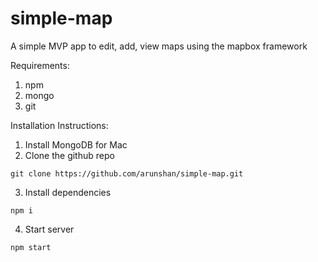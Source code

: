 # simple-map
A simple MVP app to edit, add, view maps using the mapbox framework

Requirements:

1. npm
2. mongo
3. git

Installation Instructions:

1. Install MongoDB for Mac
2. Clone the github repo

```
git clone https://github.com/arunshan/simple-map.git
```

3. Install dependencies

```
npm i
```

4. Start server

```
npm start
```

